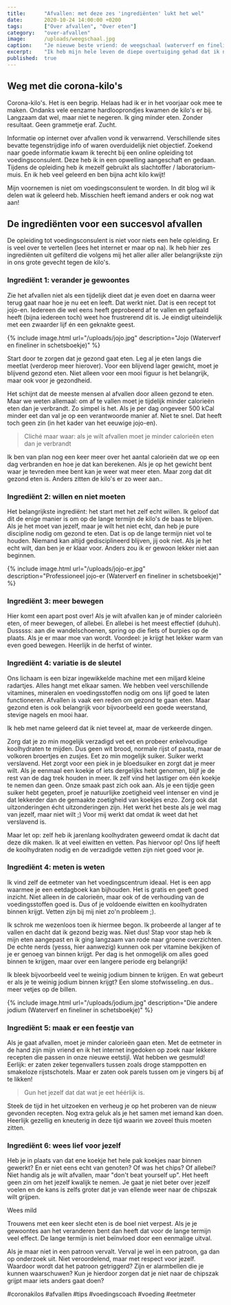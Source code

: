 ```yaml
---
title:      "Afvallen: met deze zes 'ingrediënten' lukt het wel"
date:       2020-10-24 14:00:00 +0200
tags:       ["Over afvallen", "Over eten"]
category:   "over-afvallen"
image:      /uploads/weegschaal.jpg
caption:    "Je nieuwe beste vriend: de weegschaal (waterverf en fineliner in schetsboekje)"
excerpt:    "Ik heb mijn hele leven de diepe overtuiging gehad dat ik niet verder kon afvallen. Mijn pogingen waren weinig succesvol of bleven bij een bepaald gewicht haken. Door de corona crisis waren er weer wat kilo's bij gekomen. Om deze kwijt te raken ben ik een online opleiding tot voedingsconsulent gestart. Hier lees je de belangrijkste ingrediënten voor het blijvend afvallen!"
published:  true
---
```


## Weg met die corona-kilo's

Corona-kilo's. Het is een begrip. Helaas had ik er in het voorjaar ook mee te maken. Ondanks vele eenzame hardlooprondjes kwamen de kilo's er bij. Langzaam dat wel, maar niet te negeren. Ik ging minder eten. Zonder resultaat. Geen grammetje eraf. Zucht. 

Informatie op internet over afvallen vond ik verwarrend. Verschillende sites bevatte tegenstrijdige info of waren overduidelijk niet objectief. Zoekend naar goede informatie kwam ik terecht bij een online opleiding tot voedingsconsulent. Deze heb ik in een opwelling aangeschaft en gedaan. Tijdens de opleiding heb ik mezelf gebruikt als slachtoffer / laboratorium-muis. En ik heb veel geleerd en ben bijna acht kilo kwijt! 

Mijn voornemen is niet om voedingsconsulent te worden. In dit blog wil ik delen wat ik geleerd heb. Misschien heeft iemand anders er ook nog wat aan!

## De ingrediënten voor een succesvol afvallen

De opleiding tot voedingsconsulent is niet voor niets een hele opleiding. Er is veel over te vertellen (lees het internet er maar op na). Ik heb hier zes ingrediënten uit gefilterd die volgens mij het aller aller aller belangrijkste zijn in ons grote gevecht tegen de kilo's. 

### Ingrediënt 1: verander je gewoontes

Zie het afvallen niet als een tijdelijk dieet dat je even doet en daarna weer terug gaat naar hoe je nu eet en leeft. Dat werkt niet. Dat is een recept tot jojo-en. Iedereen die wel eens heeft geprobeerd af te vallen en gefaald heeft (bijna iedereen toch) weet hoe frustrerend dit is. Je eindigt uiteindelijk met een zwaarder lijf én een geknakte geest. 

{% include image.html url="/uploads/jojo.jpg" description="Jojo (Waterverf en fineliner in schetsboekje)" %}

Start door te zorgen dat je gezond gaat eten. Leg al je eten langs die meetlat (verderop meer hierover). Voor een blijvend lager gewicht, moet je blijvend gezond eten. Niet alleen voor een mooi figuur is het belangrijk, maar ook voor je gezondheid. 

Het schijnt dat de meeste mensen al afvallen door alleen gezond te eten. Maar we weten allemaal: om af te vallen moet je tijdelijk minder calorieën eten dan je verbrandt. Zo simpel is het. Als je per dag ongeveer 500 kCal minder eet dan val je op een verantwoorde manier af. Niet te snel. Dat heeft toch geen zin (in het kader van het eeuwige jojo-en).

> Cliché maar waar: als je wilt afvallen moet je minder calorieën eten dan je verbrandt

Ik ben van plan nog een keer meer over het aantal calorieën dat we op een dag verbranden en hoe je dat kan berekenen. Als je op het gewicht bent waar je tevreden mee bent kan je weer wat meer eten. Maar zorg dat dit gezond eten is. Anders zitten de kilo's er zo weer aan.. 

### Ingrediënt 2: willen en niet moeten

Het belangrijkste ingrediënt: het start met het zelf echt willen. Ik geloof dat dit de enige manier is om op de lange termijn de kilo's de baas te blijven. Als je het moet van jezelf, maar je wilt het niet echt, dan heb je pure discipline nodig om gezond te eten. Dat is op de lange termijn niet vol te houden. Niemand kan altijd gedisciplineerd blijven, jij ook niet. Als je het echt wilt, dan ben je er klaar voor. Anders zou ik er gewoon lekker niet aan beginnen. 

{% include image.html url="/uploads/jojo-er.jpg" description="Professioneel jojo-er (Waterverf en fineliner in schetsboekje)" %}

### Ingrediënt 3: meer bewegen

Hier komt een apart post over! Als je wilt afvallen kan je of minder calorieën eten, of meer bewegen, of allebei. En allebei is het meest effectief (duhuh). Dusssss: aan die wandelschoenen, spring op die fiets of burpies op de plaats. Als je er maar moe van wordt. Voordeel: je krijgt het lekker warm van even goed bewegen. Heerlijk in de herfst of winter.  

### Ingrediënt 4: variatie is de sleutel

Ons lichaam is een bizar ingewikkelde machine met een miljard kleine radartjes. Alles hangt met elkaar samen. We hebben veel verschillende vitamines, mineralen en voedingsstoffen nodig om ons lijf goed te laten functioneren. Afvallen is vaak een reden om gezond te gaan eten. Maar gezond eten is ook belangrijk voor bijvoorbeeld een goede weerstand, stevige nagels en mooi haar. 

Ik heb met name geleerd dat ik niet teveel at, maar de verkeerde dingen. 

Zorg dat je zo min mogelijk verzadigd vet eet en probeer enkelvoudige koolhydraten te mijden. Dus geen wit brood, normale rijst of pasta, maar de volkoren broertjes en zusjes. Eet zo min mogelijk suiker. Suiker werkt verslavend. Het zorgt voor een piek in je bloedsuiker en zorgt dat je meer wilt. Als je eenmaal een koekje of iets dergelijks hebt genomen, blijf je de rest van de dag trek houden in meer. Ik zelf vind het lastiger om één koekje te nemen dan geen. Onze smaak past zich ook aan. Als je een tijdje geen suiker hebt gegeten, proef je natuurlijke zoetigheid veel intenser en vind je dat lekkerder dan de gemaakte zoetigheid van koekjes enzo. Zorg ook dat uitzonderingen écht uitzonderingen zijn. Het werkt het beste als je wel mag van jezelf, maar niet wilt ;) Voor mij werkt dat omdat ik weet dat het verslavend is.

Maar let op: zelf heb ik jarenlang koolhydraten geweerd omdat ik dacht dat deze dik maken. Ik at veel eiwitten en vetten. Pas hiervoor op! Ons lijf heeft de koolhydraten nodig en de verzadigde vetten zijn niet goed voor je. 

### Ingrediënt 4: meten is weten

Ik vind zelf de eetmeter van het voedingscentrum ideaal. Het is een app waarmee je een eetdagboek kan bijhouden. Het is gratis en geeft goed inzicht. Niet alleen in de calorieën, maar ook of de verhouding van de voedingsstoffen goed is. Dus of je voldoende eiwitten en koolhydraten binnen krijgt. Vetten zijn bij mij niet zo'n probleem ;). 

Ik schrok me wezenloos toen ik hiermee begon. Ik probeerde al langer af te vallen en dacht dat ik gezond bezig was. Niet dus! Stap voor stap heb ik mijn eten aangepast en ik ging langzaam van rode naar groene overzichten. De echte nerds (yesss, hier aanwezig) kunnen ook per vitamine bekijken of je er genoeg van binnen krijgt. Per dag is het onmogelijk om alles goed binnen te krijgen, maar over een langere periode erg belangrijk!

Ik bleek bijvoorbeeld veel te weinig jodium binnen te krijgen. En wat gebeurt er als je te weinig jodium binnen krijgt? Een slome stofwisseling..en dus.. meer vetjes op de billen. 

{% include image.html url="/uploads/jodium.jpg" description="Die andere jodium (Waterverf en fineliner in schetsboekje)" %}

### Ingrediënt 5: maak er een feestje van

Als je gaat afvallen, moet je minder calorieën gaan eten. Met de eetmeter in de hand zijn mijn vriend en ik het internet ingedoken op zoek naar lekkere recepten die passen in onze nieuwe eetstijl. Wat hebben we gesmuld! Eerlijk: er zaten zeker tegenvallers tussen zoals droge stamppotten en smakeloze rijstschotels. Maar er zaten ook parels tussen om je vingers bij af te likken! 

> Gun het jezelf dat dat wat je eet héérlijk is.

Steek de tijd in het uitzoeken en verheug je op het proberen van de nieuw gevonden recepten. Nog extra geluk als je het samen met iemand kan doen. Heerlijk gezellig en kneuterig in deze tijd waarin we zoveel thuis moeten zitten. 

### Ingrediënt 6: wees lief voor jezelf

Heb je in plaats van dat ene koekje het hele pak koekjes naar binnen gewerkt? En er niet eens echt van genoten? Of was het chips? Of allebei? Niet handig als je wilt afvallen, maar "don't beat yourself up". Het heeft geen zin om het jezelf kwalijk te nemen. Je gaat je niet beter over jezelf voelen en de kans is zelfs groter dat je van ellende weer naar de chipszak wilt grijpen. 

Wees mild

Trouwens met een keer slecht eten is de boel niet verpest. Als je je gewoontes aan het veranderen bent dan heeft dat voor de lange termijn veel effect. De lange termijn is niet beïnvloed door een eenmalige uitval. 

Als je maar niet in een patroon vervalt. Verval je wel in een patroon, ga dan op onderzoek uit. Niet veroordelend, maar met respect voor jezelf. Waardoor wordt dat het patroon getriggerd? Zijn er alarmbellen die je kunnen waarschuwen? Kun je hierdoor zorgen dat je niet naar de chipszak grijpt maar iets anders gaat doen? 

#coronakilos #afvallen #tips #voedingscoach #voeding #eetmeter
